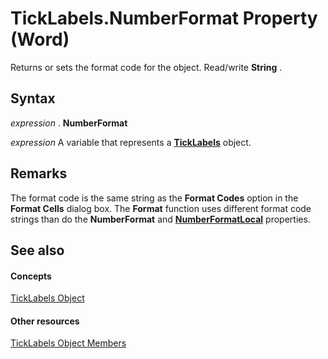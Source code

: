 
# TickLabels.NumberFormat Property (Word)

Returns or sets the format code for the object. Read/write  **String** .


## Syntax

 _expression_ . **NumberFormat**

 _expression_ A variable that represents a **[TickLabels](d94e90dc-0b0e-f4af-078e-6f2b97729db5.md)** object.


## Remarks

The format code is the same string as the  **Format Codes** option in the **Format Cells** dialog box. The **Format** function uses different format code strings than do the **NumberFormat** and **[NumberFormatLocal](39ada10b-e539-4be3-9aed-20a86085615f.md)** properties.


## See also


#### Concepts


[TickLabels Object](d94e90dc-0b0e-f4af-078e-6f2b97729db5.md)
#### Other resources


[TickLabels Object Members](4d54bd5e-e001-b378-464a-2d713df92c0d.md)
